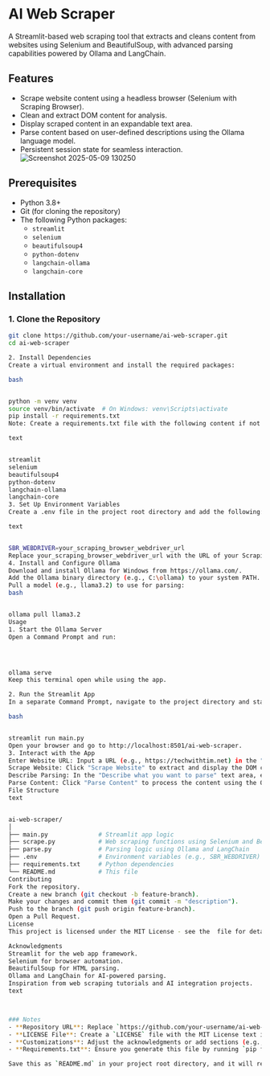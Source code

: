# AI Web Scraper

A Streamlit-based web scraping tool that extracts and cleans content from websites using Selenium and BeautifulSoup, with advanced parsing capabilities powered by Ollama and LangChain.


## Features
- Scrape website content using a headless browser (Selenium with Scraping Browser).
- Clean and extract DOM content for analysis.
- Display scraped content in an expandable text area.
- Parse content based on user-defined descriptions using the Ollama language model.
- Persistent session state for seamless interaction.
![Screenshot 2025-05-09 130250](https://github.com/user-attachments/assets/e867a52a-9790-4439-a0f9-7e692f051e6e)


## Prerequisites
- Python 3.8+
- Git (for cloning the repository)
- The following Python packages:
  - `streamlit`
  - `selenium`
  - `beautifulsoup4`
  - `python-dotenv`
  - `langchain-ollama`
  - `langchain-core`

## Installation

### 1. Clone the Repository
```bash
git clone https://github.com/your-username/ai-web-scraper.git
cd ai-web-scraper

2. Install Dependencies
Create a virtual environment and install the required packages:

bash


python -m venv venv
source venv/bin/activate  # On Windows: venv\Scripts\activate
pip install -r requirements.txt
Note: Create a requirements.txt file with the following content if not already present:

text


streamlit
selenium
beautifulsoup4
python-dotenv
langchain-ollama
langchain-core
3. Set Up Environment Variables
Create a .env file in the project root directory and add the following:

text


SBR_WEBDRIVER=your_scraping_browser_webdriver_url
Replace your_scraping_browser_webdriver_url with the URL of your Scraping Browser WebDriver service.
4. Install and Configure Ollama
Download and install Ollama for Windows from https://ollama.com/.
Add the Ollama binary directory (e.g., C:\ollama) to your system PATH.
Pull a model (e.g., llama3.2) to use for parsing:
bash


ollama pull llama3.2
Usage
1. Start the Ollama Server
Open a Command Prompt and run:




ollama serve
Keep this terminal open while using the app.

2. Run the Streamlit App
In a separate Command Prompt, navigate to the project directory and start the app:

bash


streamlit run main.py
Open your browser and go to http://localhost:8501/ai-web-scraper.
3. Interact with the App
Enter Website URL: Input a URL (e.g., https://techwithtim.net) in the "Enter Website URL" field.
Scrape Website: Click "Scrape Website" to extract and display the DOM content in the expandable "View DOM Content" section.
Describe Parsing: In the "Describe what you want to parse" text area, enter a description (e.g., "extract all headings").
Parse Content: Click "Parse Content" to process the content using the Ollama model based on your description. The result will update the DOM content display.
File Structure
text


ai-web-scraper/
│
├── main.py              # Streamlit app logic
├── scrape.py            # Web scraping functions using Selenium and BeautifulSoup
├── parse.py             # Parsing logic using Ollama and LangChain
├── .env                 # Environment variables (e.g., SBR_WEBDRIVER)
├── requirements.txt     # Python dependencies
└── README.md            # This file
Contributing
Fork the repository.
Create a new branch (git checkout -b feature-branch).
Make your changes and commit them (git commit -m "description").
Push to the branch (git push origin feature-branch).
Open a Pull Request.
License
This project is licensed under the MIT License - see the  file for details.

Acknowledgments
Streamlit for the web app framework.
Selenium for browser automation.
BeautifulSoup for HTML parsing.
Ollama and LangChain for AI-powered parsing.
Inspiration from web scraping tutorials and AI integration projects.
text



### Notes
- **Repository URL**: Replace `https://github.com/your-username/ai-web-scraper.git` with your actual GitHub repository URL.
- **LICENSE File**: Create a `LICENSE` file with the MIT License text if you choose to use it, or specify a different license.
- **Customizations**: Adjust the acknowledgments or add sections (e.g., "Known Issues," "Future Work") as needed.
- **Requirements.txt**: Ensure you generate this file by running `pip freeze > requirements.txt` in your virtual environment after installing dependencies.

Save this as `README.md` in your project root directory, and it will render nicely on GitHub. Let me kn
